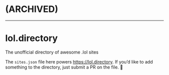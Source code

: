 # (ARCHIVED)

-----

# lol.directory
The unofficial directory of awesome .lol sites

The `sites.json` file here powers https://lol.directory. If you’d like to add something to the directory, just submit a PR on the file. 🥳
